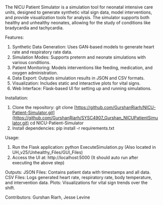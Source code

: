 The NICU Patient Simulator is a simulation tool for neonatal intensive care units, designed to generate synthetic vital sign data, model interventions, and provide visualization tools for analysis. The simulator supports both healthy and unhealthy neonates, allowing for the study of conditions like bradycardia and tachycardia.

Features: 
1. Synthetic Data Generation: Uses GAN-based models to generate heart rate and respiratory rate data.
2. Simulation Modes: Supports preterm and neonate simulations with various conditions.
3. Patient Monitoring: Models interventions like feeding, medication, and oxygen administration.
4. Data Export: Outputs simulation results in JSON and CSV formats.
5. Visualization: Includes static and interactive plots for vital signs.
6. Web Interface: Flask-based UI for setting up and running simulations.

Installation: 
1. Clone the repository: git clone [https://github.com/GurshanRiarh/NICU-Patient-Simulator.git](https://github.com/GurshanRiarh/SYSC4907_Gurshan_NICUPatientSimulator.git) cd NICU-Patient-Simulator
2. Install dependencies: pip install -r requirements.txt

Usage: 
1. Run the Flask application: python ExecuteSimulation.py (Also located in UH_v25/Unhealthy_Files/GUI_Files)
2. Access the UI at: http://localhost:5000 (It should auto run after executing the above step)

Outputs: 
JSON Files: Contains patient data with timestamps and all data.
CSV Files: Logs generated heart rate, respiratory rate, body temperature, and intervention data.
Plots: Visualizations for vital sign trends over the shift.

Contributors: 
Gurshan Riarh,
Jesse Levine
